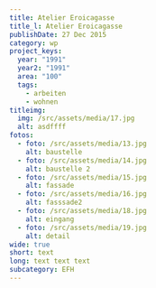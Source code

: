 ```yaml
---
title: Atelier Eroicagasse
title_l: Atelier Eroicagasse
publishDate: 27 Dec 2015
category: wp
project_keys:
  year: "1991"
  year2: "1991"
  area: "100"
  tags:
    - arbeiten
    - wohnen
titleimg:
  img: /src/assets/media/17.jpg
  alt: asdffff
fotos:
  - foto: /src/assets/media/13.jpg
    alt: baustelle
  - foto: /src/assets/media/14.jpg
    alt: baustelle 2
  - foto: /src/assets/media/15.jpg
    alt: fassade
  - foto: /src/assets/media/16.jpg
    alt: fasssade2
  - foto: /src/assets/media/18.jpg
    alt: eingang
  - foto: /src/assets/media/19.jpg
    alt: detail
wide: true
short: text
long: text text text
subcategory: EFH
---
```

